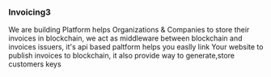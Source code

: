 ### Invoicing3
We are building Platform helps Organizations & Companies to store their invoices in blockchain, we act as middleware between blockchain and invoices issuers, it's api based paltform helps you easlly link Your website to publish invoices to blockchain, it also provide way to generate,store customers keys

